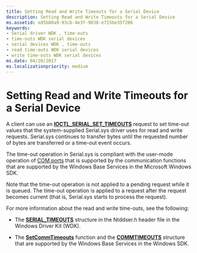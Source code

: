 ```yaml
---
title: Setting Read and Write Timeouts for a Serial Device
description: Setting Read and Write Timeouts for a Serial Device
ms.assetid: ed5b80a9-93cb-4e3f-9038-e715be35f206
keywords:
- Serial driver WDK , time-outs
- time-outs WDK serial devices
- serial devices WDK , time-outs
- read time-outs WDK serial devices
- write time-outs WDK serial devices
ms.date: 04/20/2017
ms.localizationpriority: medium
---
```


# Setting Read and Write Timeouts for a Serial Device





A client can use an [**IOCTL\_SERIAL\_SET\_TIMEOUTS**](https://msdn.microsoft.com/library/windows/hardware/ff546772) request to set time-out values that the system-supplied Serial.sys driver uses for read and write requests. Serial.sys continues to transfer bytes until the requested number of bytes are transferred or a time-out event occurs.

The time-out operation in Serial.sys is compliant with the user-mode operation of [COM ports](configuration-of-com-ports.md) that is supported by the communication functions that are supported by the Windows Base Services in the Microsoft Windows SDK.

Note that the time-out operation is not applied to a pending request while it is queued. The time-out operation is applied to a request after the request becomes current (that is, Serial.sys starts to process the request).

For more information about the read and write time-outs, see the following:

-   The [**SERIAL\_TIMEOUTS**](https://msdn.microsoft.com/library/windows/hardware/hh439614) structure in the Ntddser.h header file in the Windows Driver Kit (WDK).

-   The [**SetCommTimeouts**](https://msdn.microsoft.com/library/windows/desktop/aa363437) function and the [**COMMTIMEOUTS**](https://msdn.microsoft.com/library/windows/desktop/aa363190) structure that are supported by the Windows Base Services in the Windows SDK.

 

 




